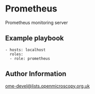 Prometheus
==========

Prometheus monitoring server


Example playbook
----------------

    - hosts: localhost
      roles:
      - role: prometheus


Author Information
------------------

ome-devel@lists.openmicroscopy.org.uk
